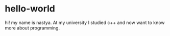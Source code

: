 # hello-world

hi!
my name is nastya. At my university I studied c++ and now want to know more about programming. 
